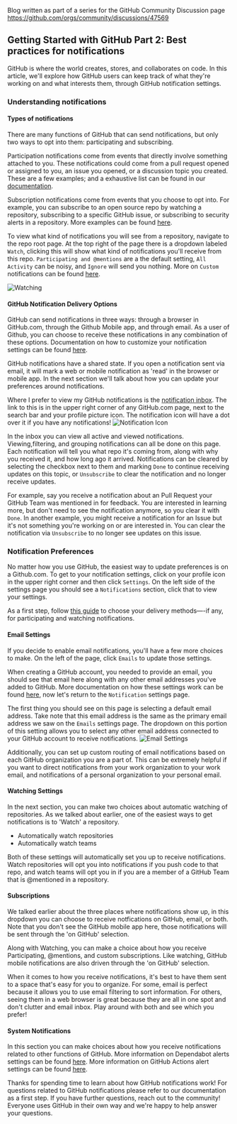 Blog written as part of a series for the GitHub Community Discussion page
https://github.com/orgs/community/discussions/47569

## Getting Started with GitHub Part 2: Best practices for notifications

GitHub is where the world creates, stores, and collaborates on code. In this article, we'll explore how GitHub users can keep track of what they're working on and what interests them, through GitHub notification settings.

### Understanding notifications

#### Types of notifications

There are many functions of GitHub that can send notifications, but only two ways to opt into them: participating and subscribing.

Participation notifications come from events that directly involve something attached to you. These notifications could come from a pull request opened or assigned to you, an issue you opened, or a discussion topic you created. These are a few examples; and a exhaustive list can be found in our [documentation](https://docs.github.com/en/account-and-profile/managing-subscriptions-and-notifications-on-github/setting-up-notifications/about-notifications#default-subscriptions).

Subscription notifications come from events that you choose to opt into. For example, you can subscribe to an open source repo by watching a repository, subscribing to a specific GitHub issue, or subscribing to security alerts in a repository. More examples can be found [here](https://docs.github.com/en/account-and-profile/managing-subscriptions-and-notifications-on-github/setting-up-notifications/about-notifications#subscription-options).

To view what kind of notifications you will see from a repository, navigate to the repo root page. At the top right of the page there is a dropdown labeled `Watch`, clicking this will show what kind of notifications you'll receive from this repo. `Participating and @mentions` are a the default setting, `All Activity` can be noisy, and `Ignore` will send you nothing. More on `Custom` notifications can be found [here]([../../../images/Email-notifications.png](https://docs.github.com/en/account-and-profile/managing-subscriptions-and-notifications-on-github/setting-up-notifications/configuring-notifications#configuring-your-watch-settings-for-an-individual-repository)).

![Watching](../../../images/Watching-dropdown.png)

#### GitHub Notification Delivery Options

GitHub can send notifications in three ways: through a browser in GitHub.com, through the Github Mobile app, and through email. As a user of Github, you can choose to receive these notifications in any combination of these options. Documentation on how to customize your notification settings can be found [here](https://docs.github.com/en/account-and-profile/managing-subscriptions-and-notifications-on-github/setting-up-notifications/configuring-notifications#choosing-your-notification-settings).

GitHub notifications have a shared state. If you open a notification sent via email, it will mark a web or mobile notification as 'read' in the browser or mobile app. In the next section we'll talk about how you can update your preferences around notifications.

Where I prefer to view my GitHub notifications is the [notification inbox](https://github.com/notifications). The link to this is in the upper right corner of any GitHub.com page, next to the search bar and your profile picture icon. The notification icon will have a dot over it if you have any notifications!
![Notification Icon](../../../images/Notification-icon.png)

In the inbox you can view all active and viewed notifications. Viewing,filtering, and grouping notifications can all be done on this page. Each notification will tell you what repo it's coming from, along with why you received it, and how long ago it arrived. Notifications can be cleared by selecting the checkbox next to them and marking `Done` to continue receiving updates on this topic, or `Unsubscribe` to clear the notification and no longer receive updates.

For example, say you receive a notification about an Pull Request your GitHub Team was mentioned in for feedback. You are interested in learning more, but don't need to see the notification anymore, so you clear it with `Done`. In another example, you might receive a notification for an Issue but it's not something you're working on or are interested in. You can clear the notification via `Unsubscribe` to no longer see updates on this issue.

### Notification Preferences

No matter how you use GitHub, the easiest way to update preferences is on a Github.com. To get to your notification settings, click on your profile icon in the upper right corner and then click `Settings`. On the left side of the settings page you should see a `Notifications` section, click that to view your settings.

As a first step, follow [this guide](https://docs.github.com/en/account-and-profile/managing-subscriptions-and-notifications-on-github/setting-up-notifications/configuring-notifications) to choose your delivery methods—-if any, for participating and watching notifications.

#### Email Settings

If you decide to enable email notifications, you'll have a few more choices to make. On the left of the page, click `Emails` to update those settings.

When creating a GitHub account, you needed to provide an email, you should see that email here along with any other email addresses you've added to GitHub. More documentation on how these settings work can be found [here](https://docs.github.com/en/account-and-profile/setting-up-and-managing-your-personal-account-on-github/managing-email-preferences), now let's return to the `Notification` settings page.

The first thing you should see on this page is selecting a default email address. Take note that this email address is the same as the primary email address we saw on the `Emails` settings page. The dropdown on this portion of this setting allows you to select any other email address connected to your GitHub account to receive notifications.
![Email Settings](../../../images/Email-notifications.png)

Additionally, you can set up custom routing of email notifications based on each GitHub organization you are a part of. This can be extremely helpful if you want to direct notifications from your work organization to your work email, and notifications of a personal organization to your personal email.

#### Watching Settings

In the next section, you can make two choices about automatic watching of repositories. As we talked about earlier, one of the easiest ways to get notifications is to 'Watch' a repository. 

- Automatically watch repositories
- Automatically watch teams

Both of these settings will automatically set you up to receive notifications. Watch repositories will opt you into notifications if you push code to that repo, and watch teams will opt you in if you are a member of a GitHub Team that is @mentioned in a repository.

#### Subscriptions

We talked earlier about the three places where notifications show up, in this dropdown you can choose to receive notfications on GitHub, email, or both. Note that you don't see the GitHub mobile app here, those notifications will be sent through the 'on GitHub' selection. 

Along with Watching, you can make a choice about how you receive Participating, @mentions, and custom subscriptions. Like watching, GitHub mobile notifications are also driven through the 'on GitHub' selection.

When it comes to how you receive notifications, it's best to have them sent to a space that's easy for you to organize. For some, email is perfect because it allows you to use email filtering to sort information. For others, seeing them in a web browser is great because they are all in one spot and don't clutter and email inbox. Play around with both and see which you prefer!

#### System Notifications

In this section you can make choices about how you receive notifications related to other functions of GitHub. More information on Dependabot alerts settings can be found [here](https://docs.github.com/en/account-and-profile/managing-subscriptions-and-notifications-on-github/setting-up-notifications/configuring-notifications#dependabot-alerts-notification-options). More information on GitHub Actions alert settings can be found [here](https://docs.github.com/en/account-and-profile/managing-subscriptions-and-notifications-on-github/setting-up-notifications/configuring-notifications#github-actions-notification-options).

Thanks for spending time to learn about how GitHub notifications work!
For questions related to GitHub notifications please refer to our documentation as a first step. If you have further questions, reach out to the community! Everyone uses GitHub in their own way and we're happy to help answer your questions.
